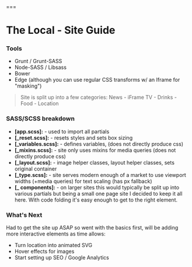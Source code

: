 ===
# The Local - Site Guide

### Tools 
+ Grunt / Grunt-SASS
+ Node-SASS / Libsass
+ Bower 
+ Edge (although you can use regular CSS transforms w/ an Iframe for "masking")

> Site is split up into a few categories:
> News - iFrame TV - Drinks - Food - Location

### SASS/SCSS breakdown
+ **[app.scss]:** - used to import all partials
+ **[_reset.scss]:** - resets styles and sets box sizing
+ **[_variables.scss]:** - defines variables, (does not directly produce css)
+ **[_mixins.scss]:** - site only uses mixins for media queries (does not directly produce css)
+ **[_layout.scss]:** - image helper classes, layout helper classes, sets original container 
+ **[_type.scss]:** - site serves modern enough of a market to use viewport widths (+media queries) for text scaling (has px fallback)
+ **[_ components]:** - on larger sites this would typically be split up into various partials but being a small one page site I decided to keep it all here. With code folding it's easy enough to get to the right element.

### What's Next
Had to get the site up ASAP so went with the basics first, will be adding more interactive elements as time allows:
+ Turn location into animated SVG
+ Hover effects for images
+ Start setting up SEO / Google Analytics




 